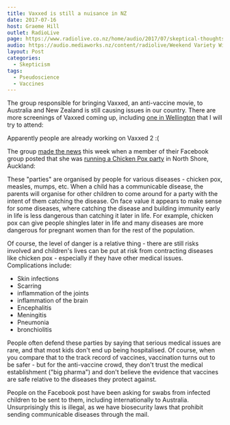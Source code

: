 ```yaml
---
title: Vaxxed is still a nuisance in NZ
date: 2017-07-16
host: Graeme Hill
outlet: RadioLive
page: https://www.radiolive.co.nz/home/audio/2017/07/skeptical-thoughts-with-mark-honeychurch.html
audio: https://audio.mediaworks.nz/content/radiolive/Weekend Variety Wireless/July 17/16_07_17_Skeptical.mp3
layout: Post
categories:
  - Skepticism
tags:
  - Pseudoscience
  - Vaccines
---
```


The group responsible for bringing Vaxxed, an anti-vaccine movie, to Australia and New Zealand is still causing issues in our country. There are more screenings of Vaxxed coming up, including [one in Wellington](https://www.eventbrite.co.nz/e/vaxxed-from-cover-up-to-catastrophe-wellington-tickets-35645401355) that I will try to attend:

<!-- more -->

Apparently people are already working on Vaxxed 2 :(

The group [made the news](http://www.newshub.co.nz/home/health/2017/07/auckland-chickenpox-party-horrifies-doctor.html) this week when a member of their Facebook group posted that she was [running a Chicken Pox party](https://www.facebook.com/groups/1198002033544520/permalink/1634570183221034/) in North Shore, Auckland:

These "parties" are organised by people for various diseases - chicken pox, measles, mumps, etc. When a child has a communicable disease, the parents will organise for other children to come around for a party with the intent of them catching the disease. On face value it appears to make sense for some diseases, where catching the disease and building immunity early in life is less dangerous than catching it later in life. For example, chicken pox can give people shingles later in life and many diseases are more dangerous for pregnant women than for the rest of the population.

Of course, the level of danger is a relative thing - there are still risks involved and children's lives can be put at risk from contracting diseases like chicken pox - especially if they have other medical issues. Complications include:

- Skin infections
- Scarring
- inflammation of the joints
- inflammation of the brain
- Encephalitis
- Meningitis
- Pneumonia
- bronchiolitis

People often defend these parties by saying that serious medical issues are rare, and that most kids don't end up being hospitalised. Of course, when you compare that to the track record of vaccines, vaccination turns out to be safer - but for the anti-vaccine crowd, they don't trust the medical establishment ("big pharma") and don't believe the evidence that vaccines are safe relative to the diseases they protect against.

People on the Facebook post have been asking for swabs from infected children to be sent to them, including internationally to Australia. Unsurprisingly this is illegal, as we have biosecurity laws that prohibit sending communicable diseases through the mail.
